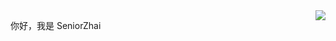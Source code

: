 
<img align="right" src="https://github-readme-stats.vercel.app/api?username=SeniorZhai&show_icons=true&icon_color=0366d6&text_color=24292e&bg_color=ffffff&hide_title=true" />

你好，我是 SeniorZhai